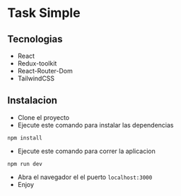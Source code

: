 # Task Simple

## Tecnologias

- React
- Redux-toolkit
- React-Router-Dom
- TailwindCSS

## Instalacion

- Clone el proyecto
- Ejecute este comando para instalar las dependencias

```
npm install
```

- Ejecute este comando para correr la aplicacion

```
npm run dev
```

- Abra el navegador el el puerto `localhost:3000`
- Enjoy
